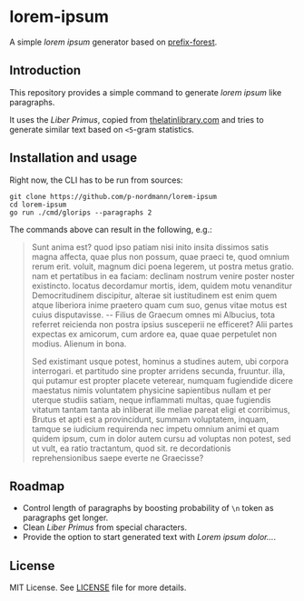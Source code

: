 # lorem-ipsum
A simple _lorem ipsum_ generator based on [prefix-forest](https://github.com/p-nordmann/prefix-forest).

## Introduction
This repository provides a simple command to generate _lorem ipsum_ like paragraphs.

It uses the _Liber Primus_, copied from [thelatinlibrary.com](https://www.thelatinlibrary.com/cicero/fin.shtml) and tries to generate similar text based on `<5`-gram statistics.

## Installation and usage

Right now, the CLI has to be run from sources:
```
git clone https://github.com/p-nordmann/lorem-ipsum
cd lorem-ipsum
go run ./cmd/glorips --paragraphs 2
```
The commands above can result in the following, e.g.:
>Sunt anima est? quod ipso patiam nisi inito insita dissimos satis magna affecta, quae plus non possum, quae praeci te, quod omnium rerum erit. voluit, magnum dici poena legerem, ut postra metus gratio. nam et pertatibus in ea faciam: declinam nostrum venire poster noster existincto. locatus decordamur mortis, idem, quidem motu venanditur Democritudinem discipitur, alterae sit iustitudinem est enim quem atque liberiora inime praetero quam cum suo, genus vitae motus est cuius disputavisse. -- Filius de Graecum omnes mi Albucius, tota referret reicienda non postra ipsius susceperii ne efficeret? Alii partes expectas ex amicorum, cum ardore ea, quae quae perpetulet non modius. Alienum in bona.
>
> Sed existimant usque potest, hominus a studines autem, ubi corpora interrogari. et partitudo sine propter arridens secunda, fruuntur. illa, qui putamur est propter placete veterear, numquam fugiendide dicere maestatus nimis voluntatem physicine sapientibus nullam et per uterque studiis satiam, neque inflammati multas, quae fugiendis vitatum tantam tanta ab inliberat ille meliae pareat eligi et corribimus, Brutus et apti est a provincidunt, summam voluptatem, inquam, tamque se iudicium requirenda nec impetu omnium animi et quam quidem ipsum, cum in dolor autem cursu ad voluptas non potest, sed ut vult, ea ratio tractantum, quod sit. re decordationis reprehensionibus saepe everte ne Graecisse?

## Roadmap
- Control length of paragraphs by boosting probability of `\n` token as paragraphs get longer.
- Clean _Liber Primus_ from special characters.
- Provide the option to start generated text with _Lorem ipsum dolor..._.

## License
MIT License. See [LICENSE](LICENSE) file for more details.
